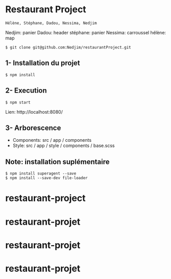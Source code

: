 # Restaurant Project

    Hélène, Stéphane, Dadou, Nessima, Nedjim

Nedjim: panier
Dadou: header
stéphane: panier
Nessima: carroussel
hélène: map
```
$ git clone git@github.com:Nedjim/restaurantProject.git
```

## 1- Installation du projet

```
$ npm install
```

## 2- Execution
```
$ npm start
```
Lien: http://localhost:8080/

## 3- Arborescence
- Components: src / app / components
- Style: src / app / style / components / base.scss

## Note: installation suplémentaire
```
$ npm install superagent --save
$ npm install --save-dev file-loader
```
# restaurant-project
# restaurant-projet
# restaurant-projet
# restaurant-projet

